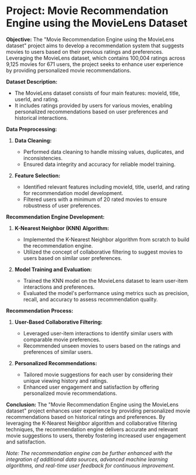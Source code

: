 # **Project: Movie Recommendation Engine using the MovieLens Dataset**

**Objective:**
The "Movie Recommendation Engine using the MovieLens dataset" project aims to develop a recommendation system that suggests movies to users based on their previous ratings and preferences. Leveraging the MovieLens dataset, which contains 100,004 ratings across 9,125 movies for 671 users, the project seeks to enhance user experience by providing personalized movie recommendations.

**Dataset Description:**
- The MovieLens dataset consists of four main features: movieId, title, userId, and rating.
- It includes ratings provided by users for various movies, enabling personalized recommendations based on user preferences and historical interactions.

**Data Preprocessing:**
1. **Data Cleaning:**
   - Performed data cleaning to handle missing values, duplicates, and inconsistencies.
   - Ensured data integrity and accuracy for reliable model training.

2. **Feature Selection:**
   - Identified relevant features including movieId, title, userId, and rating for recommendation model development.
   - Filtered users with a minimum of 20 rated movies to ensure robustness of user preferences.

**Recommendation Engine Development:**
1. **K-Nearest Neighbor (KNN) Algorithm:**
   - Implemented the K-Nearest Neighbor algorithm from scratch to build the recommendation engine.
   - Utilized the concept of collaborative filtering to suggest movies to users based on similar user preferences.

2. **Model Training and Evaluation:**
   - Trained the KNN model on the MovieLens dataset to learn user-item interactions and preferences.
   - Evaluated the model's performance using metrics such as precision, recall, and accuracy to assess recommendation quality.

**Recommendation Process:**
1. **User-Based Collaborative Filtering:**
   - Leveraged user-item interactions to identify similar users with comparable movie preferences.
   - Recommended unseen movies to users based on the ratings and preferences of similar users.

2. **Personalized Recommendations:**
   - Tailored movie suggestions for each user by considering their unique viewing history and ratings.
   - Enhanced user engagement and satisfaction by offering personalized movie recommendations.

**Conclusion:**
The "Movie Recommendation Engine using the MovieLens dataset" project enhances user experience by providing personalized movie recommendations based on historical ratings and preferences. By leveraging the K-Nearest Neighbor algorithm and collaborative filtering techniques, the recommendation engine delivers accurate and relevant movie suggestions to users, thereby fostering increased user engagement and satisfaction.

*Note: The recommendation engine can be further enhanced with the integration of additional data sources, advanced machine learning algorithms, and real-time user feedback for continuous improvement.*

